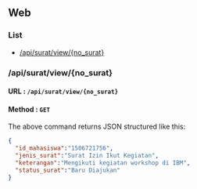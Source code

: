 ## Web

### List
* [/api/surat/view/{no_surat}](#apicheckstatus)

### /api/surat/view/{no_surat}
#### URL : `/api/surat/view/{no_surat}`
#### Method : `GET`

The above command returns JSON structured like this:
```json
{
  "id_mahasiswa":"1506721756",
  "jenis_surat":"Surat Izin Ikut Kegiatan",
  "keterangan":"Mengikuti kegiatan workshop di IBM",
  "status_surat":"Baru Diajukan"
}
```
